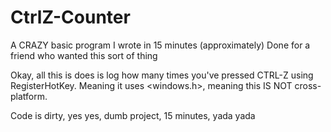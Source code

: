 # CtrlZ-Counter
A CRAZY basic program I wrote in 15 minutes (approximately)
Done for a friend who wanted this sort of thing


Okay, all this is does is log how many times you've pressed CTRL-Z using RegisterHotKey. Meaning it uses <windows.h>, meaning this IS NOT cross-platform.

Code is dirty, yes yes, dumb project, 15 minutes, yada yada 

